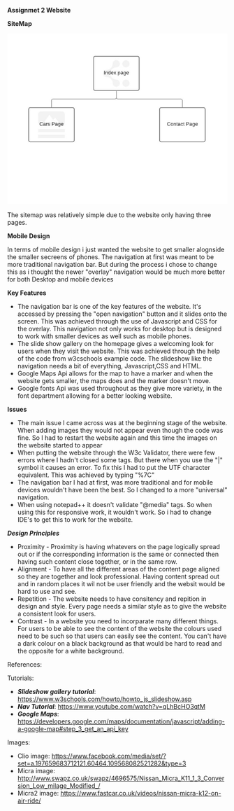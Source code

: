 

**Assignmet 2 Website**

**SiteMap**

![picture](stg/sitemap1.jpeg)


The sitemap was relatively simple due to the website only having three pages. 

**Mobile Design**

In terms of mobile design i just wanted the website to get smaller alognside the smaller secreens of phones. The navigation at first was meant to be more traditional navigation bar. But during the process i chose to change this as i thought the newer "overlay" navigation would be much more better for both Desktop and mobile devices

**Key Features**
  
  * The navigation bar is one of the key features of the website. It's accessed by pressing the "open navigation" button and it slides onto the screen. This was achieved through the use of Javascript and CSS for the overlay. This navigation not only works for desktop but is designed to work with smaller devices as well such as mobile phones.
  * The slide show gallery on the homepage gives a welcoming look for users when they visit the website. This was achieved through the help of the code from w3cschools example code. The slideshow like the navigation needs a bit of everything, Javascript,CSS and HTML.
  * Google Maps Api allows for the map to have a marker and when the website gets smaller, the maps does and the marker doesn't move. 
  * Google fonts Api was used throughout as they give more variety, in the font department allowing for a better looking website.
  
  **Issues**
  
  * The main issue I came across was at the beginning stage of the website. When adding images they would not appear even though the code was fine. So I had to restart the website again and this time the images on the website started to appear
  * When putting the website through the W3c Validator, there were few errors where I hadn't closed some tags. But there when you use the "|" symbol it causes an error. To fix this I had to put the UTF character equivalent. This was achieved by typing "%7C"
  * The navigation bar I had at first, was more traditional and for mobile devices wouldn't have been the best. So I changed to a more "universal" navigation.
  * When using notepad++ it doesn't validate "@media" tags. So when using this for responsive work, it wouldn't work. So i had to change IDE's to get this to work for the website.
  
  ***Design Principles***
  
  * Proximity - Proximity is having whatevers on the page logically spread out or if the corresponding information is the same or connected then having such content close together, or in the same row.
  * Alignment - To have all the different areas of the content page aligned so they are together and look professional. Having content spread out and in random places it wil not be user friendly and the websit would be hard to use and see.
  * Repetition - The website needs to have consitency and repition in design and style. Every page needs a similar style as to give the website a consistent look for users.
  * Contrast - In a website you need to incorparate many different things. For users to be able to see the content of the website the colours used need to be such so that users can easily see the content. You can't have a dark colour on a black background as that would be hard to read and the opposite for a white background.    
  
  References:
  
  Tutorials: 
   
   * ***Slideshow gallery tutorial***: https://www.w3schools.com/howto/howto_js_slideshow.asp
   * ***Nav Tutorial***: https://www.youtube.com/watch?v=qLhBcHO3qtM
   * ***Google Maps***: https://developers.google.com/maps/documentation/javascript/adding-a-google-map#step_3_get_an_api_key
   
   Images:
   
   * Clio image: https://www.facebook.com/media/set/?set=a.197659683712121.60464.109568082521282&type=3
   * Micra image: http://www.swapz.co.uk/swapz/4696575/Nissan_Micra_K11_1_3_Conversion_Low_milage_Modified_/
   * Micra2 image: https://www.fastcar.co.uk/videos/nissan-micra-k12-on-air-ride/
   
   